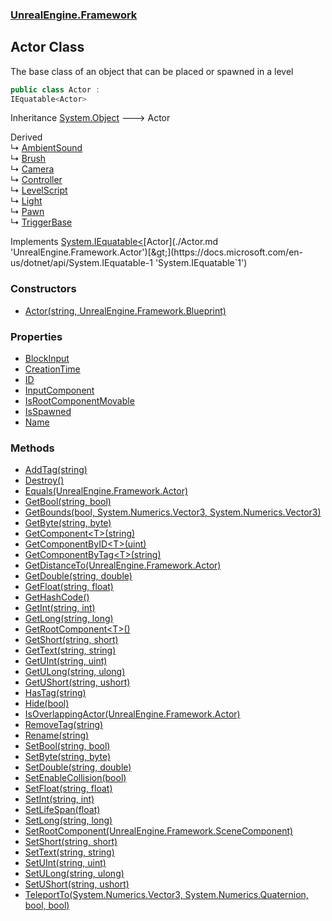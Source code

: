 ### [UnrealEngine.Framework](./UnrealEngine-Framework.md 'UnrealEngine.Framework')
## Actor Class
The base class of an object that can be placed or spawned in a level  
```csharp
public class Actor :
IEquatable<Actor>
```
Inheritance [System.Object](https://docs.microsoft.com/en-us/dotnet/api/System.Object 'System.Object') &#129106; Actor  

Derived  
&#8627; [AmbientSound](./AmbientSound.md 'UnrealEngine.Framework.AmbientSound')  
&#8627; [Brush](./Brush.md 'UnrealEngine.Framework.Brush')  
&#8627; [Camera](./Camera.md 'UnrealEngine.Framework.Camera')  
&#8627; [Controller](./Controller.md 'UnrealEngine.Framework.Controller')  
&#8627; [LevelScript](./LevelScript.md 'UnrealEngine.Framework.LevelScript')  
&#8627; [Light](./Light.md 'UnrealEngine.Framework.Light')  
&#8627; [Pawn](./Pawn.md 'UnrealEngine.Framework.Pawn')  
&#8627; [TriggerBase](./TriggerBase.md 'UnrealEngine.Framework.TriggerBase')  

Implements [System.IEquatable&lt;](https://docs.microsoft.com/en-us/dotnet/api/System.IEquatable-1 'System.IEquatable`1')[Actor](./Actor.md 'UnrealEngine.Framework.Actor')[&gt;](https://docs.microsoft.com/en-us/dotnet/api/System.IEquatable-1 'System.IEquatable`1')  
### Constructors
- [Actor(string, UnrealEngine.Framework.Blueprint)](./Actor-Actor(string_Blueprint).md 'UnrealEngine.Framework.Actor.Actor(string, UnrealEngine.Framework.Blueprint)')
### Properties
- [BlockInput](./Actor-BlockInput.md 'UnrealEngine.Framework.Actor.BlockInput')
- [CreationTime](./Actor-CreationTime.md 'UnrealEngine.Framework.Actor.CreationTime')
- [ID](./Actor-ID.md 'UnrealEngine.Framework.Actor.ID')
- [InputComponent](./Actor-InputComponent.md 'UnrealEngine.Framework.Actor.InputComponent')
- [IsRootComponentMovable](./Actor-IsRootComponentMovable.md 'UnrealEngine.Framework.Actor.IsRootComponentMovable')
- [IsSpawned](./Actor-IsSpawned.md 'UnrealEngine.Framework.Actor.IsSpawned')
- [Name](./Actor-Name.md 'UnrealEngine.Framework.Actor.Name')
### Methods
- [AddTag(string)](./Actor-AddTag(string).md 'UnrealEngine.Framework.Actor.AddTag(string)')
- [Destroy()](./Actor-Destroy().md 'UnrealEngine.Framework.Actor.Destroy()')
- [Equals(UnrealEngine.Framework.Actor)](./Actor-Equals(Actor).md 'UnrealEngine.Framework.Actor.Equals(UnrealEngine.Framework.Actor)')
- [GetBool(string, bool)](./Actor-GetBool(string_bool).md 'UnrealEngine.Framework.Actor.GetBool(string, bool)')
- [GetBounds(bool, System.Numerics.Vector3, System.Numerics.Vector3)](./Actor-GetBounds(bool_Vector3_Vector3).md 'UnrealEngine.Framework.Actor.GetBounds(bool, System.Numerics.Vector3, System.Numerics.Vector3)')
- [GetByte(string, byte)](./Actor-GetByte(string_byte).md 'UnrealEngine.Framework.Actor.GetByte(string, byte)')
- [GetComponent&lt;T&gt;(string)](./Actor-GetComponent-T-(string).md 'UnrealEngine.Framework.Actor.GetComponent&lt;T&gt;(string)')
- [GetComponentByID&lt;T&gt;(uint)](./Actor-GetComponentByID-T-(uint).md 'UnrealEngine.Framework.Actor.GetComponentByID&lt;T&gt;(uint)')
- [GetComponentByTag&lt;T&gt;(string)](./Actor-GetComponentByTag-T-(string).md 'UnrealEngine.Framework.Actor.GetComponentByTag&lt;T&gt;(string)')
- [GetDistanceTo(UnrealEngine.Framework.Actor)](./Actor-GetDistanceTo(Actor).md 'UnrealEngine.Framework.Actor.GetDistanceTo(UnrealEngine.Framework.Actor)')
- [GetDouble(string, double)](./Actor-GetDouble(string_double).md 'UnrealEngine.Framework.Actor.GetDouble(string, double)')
- [GetFloat(string, float)](./Actor-GetFloat(string_float).md 'UnrealEngine.Framework.Actor.GetFloat(string, float)')
- [GetHashCode()](./Actor-GetHashCode().md 'UnrealEngine.Framework.Actor.GetHashCode()')
- [GetInt(string, int)](./Actor-GetInt(string_int).md 'UnrealEngine.Framework.Actor.GetInt(string, int)')
- [GetLong(string, long)](./Actor-GetLong(string_long).md 'UnrealEngine.Framework.Actor.GetLong(string, long)')
- [GetRootComponent&lt;T&gt;()](./Actor-GetRootComponent-T-().md 'UnrealEngine.Framework.Actor.GetRootComponent&lt;T&gt;()')
- [GetShort(string, short)](./Actor-GetShort(string_short).md 'UnrealEngine.Framework.Actor.GetShort(string, short)')
- [GetText(string, string)](./Actor-GetText(string_string).md 'UnrealEngine.Framework.Actor.GetText(string, string)')
- [GetUInt(string, uint)](./Actor-GetUInt(string_uint).md 'UnrealEngine.Framework.Actor.GetUInt(string, uint)')
- [GetULong(string, ulong)](./Actor-GetULong(string_ulong).md 'UnrealEngine.Framework.Actor.GetULong(string, ulong)')
- [GetUShort(string, ushort)](./Actor-GetUShort(string_ushort).md 'UnrealEngine.Framework.Actor.GetUShort(string, ushort)')
- [HasTag(string)](./Actor-HasTag(string).md 'UnrealEngine.Framework.Actor.HasTag(string)')
- [Hide(bool)](./Actor-Hide(bool).md 'UnrealEngine.Framework.Actor.Hide(bool)')
- [IsOverlappingActor(UnrealEngine.Framework.Actor)](./Actor-IsOverlappingActor(Actor).md 'UnrealEngine.Framework.Actor.IsOverlappingActor(UnrealEngine.Framework.Actor)')
- [RemoveTag(string)](./Actor-RemoveTag(string).md 'UnrealEngine.Framework.Actor.RemoveTag(string)')
- [Rename(string)](./Actor-Rename(string).md 'UnrealEngine.Framework.Actor.Rename(string)')
- [SetBool(string, bool)](./Actor-SetBool(string_bool).md 'UnrealEngine.Framework.Actor.SetBool(string, bool)')
- [SetByte(string, byte)](./Actor-SetByte(string_byte).md 'UnrealEngine.Framework.Actor.SetByte(string, byte)')
- [SetDouble(string, double)](./Actor-SetDouble(string_double).md 'UnrealEngine.Framework.Actor.SetDouble(string, double)')
- [SetEnableCollision(bool)](./Actor-SetEnableCollision(bool).md 'UnrealEngine.Framework.Actor.SetEnableCollision(bool)')
- [SetFloat(string, float)](./Actor-SetFloat(string_float).md 'UnrealEngine.Framework.Actor.SetFloat(string, float)')
- [SetInt(string, int)](./Actor-SetInt(string_int).md 'UnrealEngine.Framework.Actor.SetInt(string, int)')
- [SetLifeSpan(float)](./Actor-SetLifeSpan(float).md 'UnrealEngine.Framework.Actor.SetLifeSpan(float)')
- [SetLong(string, long)](./Actor-SetLong(string_long).md 'UnrealEngine.Framework.Actor.SetLong(string, long)')
- [SetRootComponent(UnrealEngine.Framework.SceneComponent)](./Actor-SetRootComponent(SceneComponent).md 'UnrealEngine.Framework.Actor.SetRootComponent(UnrealEngine.Framework.SceneComponent)')
- [SetShort(string, short)](./Actor-SetShort(string_short).md 'UnrealEngine.Framework.Actor.SetShort(string, short)')
- [SetText(string, string)](./Actor-SetText(string_string).md 'UnrealEngine.Framework.Actor.SetText(string, string)')
- [SetUInt(string, uint)](./Actor-SetUInt(string_uint).md 'UnrealEngine.Framework.Actor.SetUInt(string, uint)')
- [SetULong(string, ulong)](./Actor-SetULong(string_ulong).md 'UnrealEngine.Framework.Actor.SetULong(string, ulong)')
- [SetUShort(string, ushort)](./Actor-SetUShort(string_ushort).md 'UnrealEngine.Framework.Actor.SetUShort(string, ushort)')
- [TeleportTo(System.Numerics.Vector3, System.Numerics.Quaternion, bool, bool)](./Actor-TeleportTo(Vector3_Quaternion_bool_bool).md 'UnrealEngine.Framework.Actor.TeleportTo(System.Numerics.Vector3, System.Numerics.Quaternion, bool, bool)')
